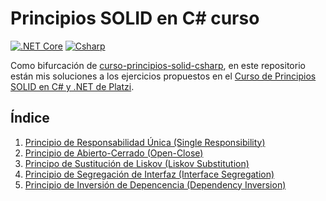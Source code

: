 # Principios SOLID en C# curso

[![.NET Core](https://img.shields.io/badge/.NET-512BD4?style=for-the-badge&logo=dotnet&logoColor=white)](https://dotnet.microsoft.com/en-us/download/dotnet/8.0)
[![Csharp](https://img.shields.io/badge/C%23-239120?style=for-the-badge&logo=csharp&logoColor=white)](https://dotnet.microsoft.com/en-us/languages/csharp)

Como bifurcación de [curso-principios-solid-csharp](https://github.com/platzi/curso-principios-solid-csharp/tree/0-codigobase), en este repositorio están mis soluciones a los ejercicios propuestos en el [Curso de Principios SOLID en C# y .NET de Platzi](https://platzi.com/cursos/solid-csharp-net/).

## Índice

1. [Principio de Responsabilidad Única (Single Responsibility)](./1-SingleResponsability/)
2. [Principio de Abierto-Cerrado (Open-Close)](./2-OpenClose/)
3. [Principo de Sustitución de Liskov (Liskov Substitution)](./3-LiskovSubstitution/)
4. [Principio de Segregación de Interfaz (Interface Segregation)](./4-InterfaceSegregation/)
5. [Principio de Inversión de Depencencia (Dependency Inversion)](./5-DependencyInversion/)
